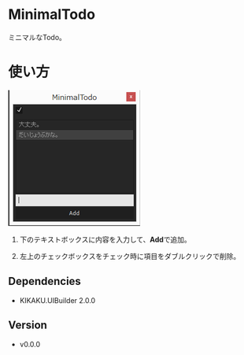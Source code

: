 # MinimalTodo

ミニマルなTodo。

# 使い方

![UI](ui.png)

1. 下のテキストボックスに内容を入力して、**Add**で追加。

1. 左上のチェックボックスをチェック時に項目をダブルクリックで削除。

## Dependencies

- KIKAKU.UIBuilder 2.0.0

## Version

- v0.0.0